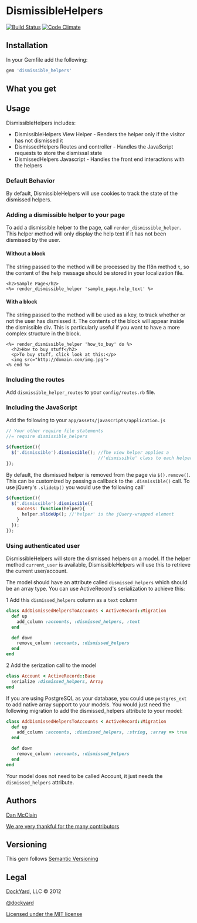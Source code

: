 # DismissibleHelpers #

[![Build Status](https://travis-ci.org/dockyard/dismissible_helpers.png?branch=master)](https://travis-ci.org/dockyard/dismissible_helpers)
[![Code Climate](https://codeclimate.com/badge.png)](https://codeclimate.com/github/dockyard/dismissible_helpers)



## Installation ##

In your Gemfile add the following:

```ruby
gem 'dismissible_helpers'
```

## What you get ##

## Usage ##

DismissibleHelpers includes:

  * DismissibleHelpers View Helper - Renders the helper only if the
visitor has not dismissed it
  * DismissedHelpers Routes and controller - Handles the JavaScript
requests to store the dismissal state
  * DismissedHelpers Javascript - Handles the front end interactions
with the helpers

### Default Behavior ###

By default, DismissibleHelpers will use cookies to track the state of
the dismissed helpers. 

### Adding a dismissible helper to your page ###

To add a dismissible helper to the page, call
`render_dismissible_helper`. This helper method will only display the
help text if it has not been dismissed by the user.

#### Without a block

The string passed to the method will be processed by the I18n method `t`, so the content of the help message should be stored in your localization file.

```erb
<h2>Sample Page</h2>
<%= render_dismissible_helper 'sample_page.help_text' %>
```

#### With a block

The string passed to the method will be used as a key, to track whether or not the user has dismissed it. The contents of the block will appear inside the dismissible div. This is particularly useful if you want to have a more complex structure in the block.

```erb
<%= render_dismissible_helper 'how_to_buy' do %>
  <h2>How to buy stuff</h2>
  <p>To buy stuff, click look at this:</p>
  <img src="http://domain.com/img.jpg">
<% end %>
```


### Including the routes ###

Add `dismissible_helper_routes` to your `config/routes.rb` file.

### Including the JavaScript ##

Add the following to your `app/assets/javascripts/application.js`

```javascript
// Your other require file statements
//= require dismissible_helpers

$(function(){
  $('.dismissible').dismissible(); //The view helper applies a
                                   //'dismissible' class to each helper div
});
```

By default, the dismissed helper is removed from the page via
`$().remove()`. This can be customized by passing a callback to the
`.dismissible()` call. To use jQuery's `.slideUp()` you would use the
following call'

```javascript
$(function(){
  $('.dismissible').dismissible({
    success: function(helper){
      helper.slideUp(); //'helper' is the jQuery-wrapped element
    }
  });
});
```
### Using authenticated user ###

DismissibleHelpers will store the dismissed helpers on a model. 
If the helper method `current_user` is available, DismissibleHelpers
will use this to retrieve the current user/account.

The model should have an attribute called `dismissed_helpers` which should
be an array type. You can use ActiveRecord's serialization to achieve this:

 1 Add this `dismissed_helpers` column as a `text` column

```ruby
class AddDismissedHelpersToAccounts < ActiveRecord::Migration
  def up
    add_column :accounts, :dismissed_helpers, :text
  end

  def down
    remove_column :accounts, :dismissed_helpers
  end
end
```

 2 Add the serization call to the model

```ruby
class Account < ActiveRecord::Base
  serialize :dismissed_helpers, Array
end
```

If you are using PostgreSQL as your database, you could use
`postgres_ext` to add native array support to your models. You would
just need the following migration to add the dismissed_helpers attribute
to your model:

```ruby
class AddDismissedHelpersToAccounts < ActiveRecord::Migration
  def up
    add_column :accounts, :dismissed_helpers, :string, :array => true
  end

  def down
    remove_column :accounts, :dismissed_helpers
  end
end
```

Your model does not need to be called Account, it just needs the
`dismissed_helpers` attribute.

## Authors ##

[Dan McClain](http://twitter.com/_danmcclain)

[We are very thankful for the many contributors](https://github.com/dockyard/dismissible_helpers/graphs/contributors)

## Versioning ##

This gem follows [Semantic Versioning](http://semver.org)

## Legal ##

[DockYard](http://dockyard.com), LLC &copy; 2012

[@dockyard](http://twitter.com/dockyard)

[Licensed under the MIT license](http://www.opensource.org/licenses/mit-license.php)
